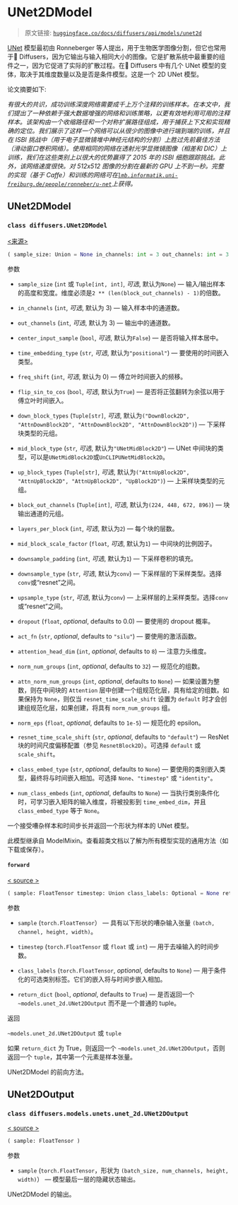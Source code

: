 # UNet2DModel

> 原文链接: [`huggingface.co/docs/diffusers/api/models/unet2d`](https://huggingface.co/docs/diffusers/api/models/unet2d)

[UNet](https://huggingface.co/papers/1505.04597) 模型最初由 Ronneberger 等人提出，用于生物医学图像分割，但它也常用于🤗 Diffusers，因为它输出与输入相同大小的图像。它是扩散系统中最重要的组件之一，因为它促进了实际的扩散过程。在🤗 Diffusers 中有几个 UNet 模型的变体，取决于其维度数量以及是否是条件模型。这是一个 2D UNet 模型。

论文摘要如下:

*有很大的共识，成功训练深度网络需要成千上万个注释的训练样本。在本文中，我们提出了一种依赖于强大数据增强的网络和训练策略，以更有效地利用可用的注释样本。该架构由一个收缩路径和一个对称扩展路径组成，用于捕获上下文和实现精确的定位。我们展示了这样一个网络可以从很少的图像中进行端到端的训练，并且在 ISBI 挑战中（用于电子显微镜堆中神经元结构的分割）上胜过先前最佳方法（滑动窗口卷积网络）。使用相同的网络在透射光学显微镜图像（相差和 DIC）上训练，我们在这些类别上以很大的优势赢得了 2015 年的 ISBI 细胞跟踪挑战。此外，该网络速度很快。对 512x512 图像的分割在最新的 GPU 上不到一秒。完整的实现（基于 Caffe）和训练的网络可在[`lmb.informatik.uni-freiburg.de/people/ronneber/u-net`](http://lmb.informatik.uni-freiburg.de/people/ronneber/u-net)上获得。*

## UNet2DModel

### `class diffusers.UNet2DModel`

[<来源>](https://github.com/huggingface/diffusers/blob/v0.26.3/src/diffusers/models/unets/unet_2d.py#L40)

```py
( sample_size: Union = None in_channels: int = 3 out_channels: int = 3 center_input_sample: bool = False time_embedding_type: str = 'positional' freq_shift: int = 0 flip_sin_to_cos: bool = True down_block_types: Tuple = ('DownBlock2D', 'AttnDownBlock2D', 'AttnDownBlock2D', 'AttnDownBlock2D') up_block_types: Tuple = ('AttnUpBlock2D', 'AttnUpBlock2D', 'AttnUpBlock2D', 'UpBlock2D') block_out_channels: Tuple = (224, 448, 672, 896) layers_per_block: int = 2 mid_block_scale_factor: float = 1 downsample_padding: int = 1 downsample_type: str = 'conv' upsample_type: str = 'conv' dropout: float = 0.0 act_fn: str = 'silu' attention_head_dim: Optional = 8 norm_num_groups: int = 32 attn_norm_num_groups: Optional = None norm_eps: float = 1e-05 resnet_time_scale_shift: str = 'default' add_attention: bool = True class_embed_type: Optional = None num_class_embeds: Optional = None num_train_timesteps: Optional = None )
```

参数

+   `sample_size` (`int` 或 `Tuple[int, int]`, *可选*, 默认为`None`) — 输入/输出样本的高度和宽度。维度必须是`2 ** (len(block_out_channels) - 1)`的倍数。

+   `in_channels` (`int`, *可选*, 默认为 3) — 输入样本中的通道数。

+   `out_channels` (`int`, *可选*, 默认为 3) — 输出中的通道数。

+   `center_input_sample` (`bool`, *可选*, 默认为`False`) — 是否将输入样本居中。

+   `time_embedding_type` (`str`, *可选*, 默认为`"positional"`) — 要使用的时间嵌入类型。

+   `freq_shift` (`int`, *可选*, 默认为 0) — 傅立叶时间嵌入的频移。

+   `flip_sin_to_cos` (`bool`, *可选*, 默认为`True`) — 是否将正弦翻转为余弦以用于傅立叶时间嵌入。

+   `down_block_types` (`Tuple[str]`, *可选*, 默认为`("DownBlock2D", "AttnDownBlock2D", "AttnDownBlock2D", "AttnDownBlock2D")`) — 下采样块类型的元组。

+   `mid_block_type` (`str`, *可选*, 默认为`"UNetMidBlock2D"`) — UNet 中间块的类型，可以是`UNetMidBlock2D`或`UnCLIPUNetMidBlock2D`。

+   `up_block_types` (`Tuple[str]`, *可选*, 默认为`("AttnUpBlock2D", "AttnUpBlock2D", "AttnUpBlock2D", "UpBlock2D")`) — 上采样块类型的元组。

+   `block_out_channels` (`Tuple[int]`, *可选*, 默认为`(224, 448, 672, 896)`) — 块输出通道的元组。

+   `layers_per_block` (`int`, *可选*, 默认为`2`) — 每个块的层数。

+   `mid_block_scale_factor` (`float`, *可选*, 默认为`1`) — 中间块的比例因子。

+   `downsample_padding` (`int`, *可选*, 默认为`1`) — 下采样卷积的填充。

+   `downsample_type` (`str`, *可选*, 默认为`conv`) — 下采样层的下采样类型。选择`conv`或“resnet”之间。

+   `upsample_type` (`str`, *可选*, 默认为`conv`) — 上采样层的上采样类型。选择`conv`或“resnet”之间。

+   `dropout` (`float`, *optional*, defaults to 0.0) — 要使用的 dropout 概率。

+   `act_fn` (`str`, *optional*, defaults to `"silu"`) — 要使用的激活函数。

+   `attention_head_dim` (`int`, *optional*, defaults to `8`) — 注意力头维度。

+   `norm_num_groups` (`int`, *optional*, defaults to `32`) — 规范化的组数。

+   `attn_norm_num_groups` (`int`, *optional*, defaults to `None`) — 如果设置为整数，则在中间块的 `Attention` 层中创建一个组规范化层，具有给定的组数。如果保持为 `None`，则仅当 `resnet_time_scale_shift` 设置为 `default` 时才会创建组规范化层，如果创建，将具有 `norm_num_groups` 组。

+   `norm_eps` (`float`, *optional*, defaults to `1e-5`) — 规范化的 epsilon。

+   `resnet_time_scale_shift` (`str`, *optional*, defaults to `"default"`) — ResNet 块的时间尺度偏移配置（参见 `ResnetBlock2D`）。可选择 `default` 或 `scale_shift`。

+   `class_embed_type` (`str`, *optional*, defaults to `None`) — 要使用的类别嵌入类型，最终将与时间嵌入相加。可选择 `None`、`"timestep"` 或 `"identity"`。

+   `num_class_embeds` (`int`, *optional*, defaults to `None`) — 当执行类别条件化时，可学习嵌入矩阵的输入维度，将被投影到 `time_embed_dim`，并且 `class_embed_type` 等于 `None`。

一个接受嘈杂样本和时间步长并返回一个形状为样本的 UNet 模型。

此模型继承自 ModelMixin。查看超类文档以了解为所有模型实现的通用方法（如下载或保存）。

#### `forward`

[< source >](https://github.com/huggingface/diffusers/blob/v0.26.3/src/diffusers/models/unets/unet_2d.py#L243)

```py
( sample: FloatTensor timestep: Union class_labels: Optional = None return_dict: bool = True ) → export const metadata = 'undefined';~models.unet_2d.UNet2DOutput or tuple
```

参数

+   `sample` (`torch.FloatTensor`） — 具有以下形状的嘈杂输入张量 `(batch, channel, height, width)`。

+   `timestep` (`torch.FloatTensor` 或 `float` 或 `int`) — 用于去噪输入的时间步数。

+   `class_labels` (`torch.FloatTensor`, *optional*, defaults to `None`) — 用于条件化的可选类别标签。它们的嵌入将与时间步嵌入相加。

+   `return_dict` (`bool`, *optional*, defaults to `True`) — 是否返回一个 `~models.unet_2d.UNet2DOutput` 而不是一个普通的 tuple。

返回

`~models.unet_2d.UNet2DOutput` 或 `tuple`

如果 `return_dict` 为 True，则返回一个 `~models.unet_2d.UNet2DOutput`，否则返回一个 `tuple`，其中第一个元素是样本张量。

UNet2DModel 的前向方法。

## UNet2DOutput

### `class diffusers.models.unets.unet_2d.UNet2DOutput`

[< source >](https://github.com/huggingface/diffusers/blob/v0.26.3/src/diffusers/models/unets/unet_2d.py#L27)

```py
( sample: FloatTensor )
```

参数

+   `sample` (`torch.FloatTensor`，形状为 `(batch_size, num_channels, height, width)`） — 模型最后一层的隐藏状态输出。

UNet2DModel 的输出。
